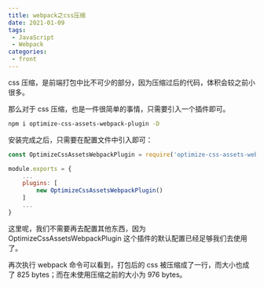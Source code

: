 ```yaml
---
title: webpack之css压缩
date: 2021-01-09
tags:
 - JavaScript
 - Webpack
categories:
 - front
---
```


css 压缩，是前端打包中比不可少的部分，因为压缩过后的代码，体积会较之前小很多。

那么对于 css 压缩，也是一件很简单的事情，只需要引入一个插件即可。

```sh
npm i optimize-css-assets-webpack-plugin -D
```

安装完成之后，只需要在配置文件中引入即可：

```js
const OptimizeCssAssetsWebpackPlugin = require('optimize-css-assets-webpack-plugin');

module.exports = {
    ...
    plugins: [
        new OptimizeCssAssetsWebpackPlugin()
    ]
    ...
}
```

这里呢，我们不需要再去配置其他东西，因为 OptimizeCssAssetsWebpackPlugin 这个插件的默认配置已经足够我们去使用了。

再次执行 webpack 命令可以看到，打包后的 css 被压缩成了一行，而大小也成了 825 bytes；而在未使用压缩之前的大小为 976 bytes。